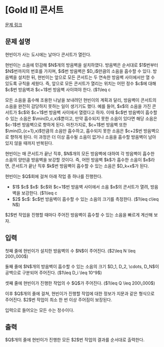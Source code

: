 # [Gold II] 콘서트

[문제 링크](https://www.acmicpc.net/problem/34056) 

## 문제 설명

<p>현빈이가 사는 도시에는 날마다 콘서트가 열린다.</p>

<p>현빈이는 소음에 민감해 $N$개의 방음벽을 설치하였다. 방음벽은 순서대로 $1$번부터 $N$번까지의 번호를 가지며, $i$번 방음벽은 $D_i$만큼의 소음을 흡수할 수 있다. 방음벽을 설치한 뒤, 현빈이는 앞으로 모든 콘서트는 두 연속한 방음벽 사이에서만 열 수 있도록 규칙을 세웠다. 즉, 앞으로 모든 콘서트가 열리는 위치는 어떤 정수 $c$에 대해 $c$번 방음벽과 $c+1$번 방음벽 사이여야 한다. ($1\leq c<N$)</p>

<p>모든 소음을 흡수해 조용한 나날을 보내려던 현빈이의 계획과 달리, 방음벽이 콘서트의 소음을 완전히 감당하지 못하는 일이 생기기도 했다. 예를 들어, $x$의 소음을 가진 콘서트가 $c$와 $c+1$번 방음벽 사이에서 열렸다고 하자. 이때 $c$번 방음벽이 흡수할 수 있는 소음은 $\min(D_c,x)$뿐이고, 만약 흡수되지 못한 소음이 있다면 해당 소음은 $c-1$번 방음벽으로 향하게 된다. 마찬가지로, $c+1$번 방음벽 또한 $\min(D_{c+1},x)$만큼의 소음만 흡수하고, 흡수되지 못한 소음은 $c+2$번 방음벽으로 향하게 된다. 이 과정은 더 이상 흡수될 소음이 없거나 소음을 흡수할 방음벽이 남아 있지 않을 때까지 반복된다.</p>

<p>현빈이는 매 콘서트가 끝난 직후, $N$개의 모든 방음벽에 대하여 각 방음벽이 흡수한 소음의 양만큼 방음벽을 보강할 것이다. 즉, 어떤 방음벽 $k$가 흡수한 소음이 $x$라면, 콘서트가 끝난 직후 $k$번 방음벽이 흡수할 수 있는 소음은 $D_k+x$가 된다.</p>

<p>현빈이는 $Q$회에 걸쳐 아래 작업 중 하나를 진행한다.</p>

<ul>
	<li>$1$ $c$ $x$: $c$와 $c+1$번 방음벽 사이에서 소음 $x$의 콘서트가 열려, 방음벽을 보강한다. ($1\leq c<N$; $1\leq x\leq 10^9$)</li>
	<li>$2$ $c$: $c$번 방음벽이 흡수할 수 있는 소음의 크기를 측정한다. ($1\leq c\leq N$)</li>
</ul>

<p>$2$번 작업을 진행할 때마다 주어진 방음벽이 흡수할 수 있는 소음을 빠르게 계산해 보자.</p>

## 입력 

 <p>첫째 줄에 현빈이가 설치한 방음벽의 수 $N$이 주어진다. ($2\leq N \leq 200\,000$)</p>

<p>둘째 줄에 $N$개의 방음벽이 흡수할 수 있는 소음의 크기 $D_1, D_2, \cdots, D_N$이 공백으로 구분되어 주어진다. ($1\leq D_i \leq 10^9$)</p>

<p>셋째 줄에 현빈이가 진행한 작업의 수 $Q$가 주어진다. ($1\leq Q \leq 200\,000$)</p>

<p>이후 $Q$개의 줄에 걸쳐, 현빈이가 진행할 작업에 대한 정보가 지문과 같은 형식으로 주어진다. $2$번 작업이 최소 한 번 이상 주어짐이 보장된다.</p>

<p>입력으로 들어오는 모든 수는 정수이다.</p>

## 출력 

 <p>$Q$개의 줄에 현빈이가 진행한 모든 $2$번 작업의 결과를 순서대로 출력한다.</p>

